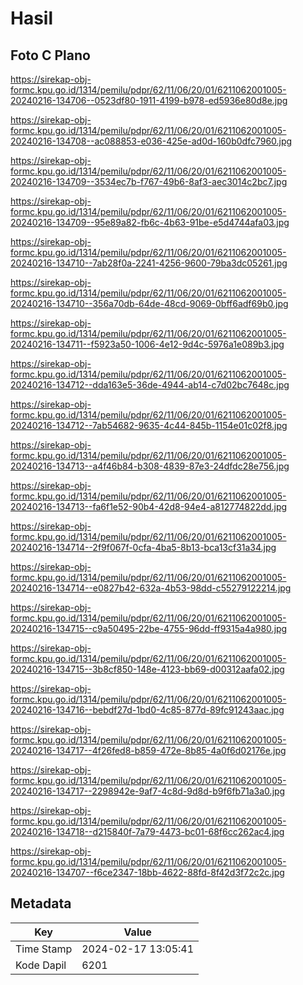# Hasil

## Foto C Plano

https://sirekap-obj-formc.kpu.go.id/1314/pemilu/pdpr/62/11/06/20/01/6211062001005-20240216-134706--0523df80-1911-4199-b978-ed5936e80d8e.jpg

https://sirekap-obj-formc.kpu.go.id/1314/pemilu/pdpr/62/11/06/20/01/6211062001005-20240216-134708--ac088853-e036-425e-ad0d-160b0dfc7960.jpg

https://sirekap-obj-formc.kpu.go.id/1314/pemilu/pdpr/62/11/06/20/01/6211062001005-20240216-134709--3534ec7b-f767-49b6-8af3-aec3014c2bc7.jpg

https://sirekap-obj-formc.kpu.go.id/1314/pemilu/pdpr/62/11/06/20/01/6211062001005-20240216-134709--95e89a82-fb6c-4b63-91be-e5d4744afa03.jpg

https://sirekap-obj-formc.kpu.go.id/1314/pemilu/pdpr/62/11/06/20/01/6211062001005-20240216-134710--7ab28f0a-2241-4256-9600-79ba3dc05261.jpg

https://sirekap-obj-formc.kpu.go.id/1314/pemilu/pdpr/62/11/06/20/01/6211062001005-20240216-134710--356a70db-64de-48cd-9069-0bff6adf69b0.jpg

https://sirekap-obj-formc.kpu.go.id/1314/pemilu/pdpr/62/11/06/20/01/6211062001005-20240216-134711--f5923a50-1006-4e12-9d4c-5976a1e089b3.jpg

https://sirekap-obj-formc.kpu.go.id/1314/pemilu/pdpr/62/11/06/20/01/6211062001005-20240216-134712--dda163e5-36de-4944-ab14-c7d02bc7648c.jpg

https://sirekap-obj-formc.kpu.go.id/1314/pemilu/pdpr/62/11/06/20/01/6211062001005-20240216-134712--7ab54682-9635-4c44-845b-1154e01c02f8.jpg

https://sirekap-obj-formc.kpu.go.id/1314/pemilu/pdpr/62/11/06/20/01/6211062001005-20240216-134713--a4f46b84-b308-4839-87e3-24dfdc28e756.jpg

https://sirekap-obj-formc.kpu.go.id/1314/pemilu/pdpr/62/11/06/20/01/6211062001005-20240216-134713--fa6f1e52-90b4-42d8-94e4-a812774822dd.jpg

https://sirekap-obj-formc.kpu.go.id/1314/pemilu/pdpr/62/11/06/20/01/6211062001005-20240216-134714--2f9f067f-0cfa-4ba5-8b13-bca13cf31a34.jpg

https://sirekap-obj-formc.kpu.go.id/1314/pemilu/pdpr/62/11/06/20/01/6211062001005-20240216-134714--e0827b42-632a-4b53-98dd-c55279122214.jpg

https://sirekap-obj-formc.kpu.go.id/1314/pemilu/pdpr/62/11/06/20/01/6211062001005-20240216-134715--c9a50495-22be-4755-96dd-ff9315a4a980.jpg

https://sirekap-obj-formc.kpu.go.id/1314/pemilu/pdpr/62/11/06/20/01/6211062001005-20240216-134715--3b8cf850-148e-4123-bb69-d00312aafa02.jpg

https://sirekap-obj-formc.kpu.go.id/1314/pemilu/pdpr/62/11/06/20/01/6211062001005-20240216-134716--bebdf27d-1bd0-4c85-877d-89fc91243aac.jpg

https://sirekap-obj-formc.kpu.go.id/1314/pemilu/pdpr/62/11/06/20/01/6211062001005-20240216-134717--4f26fed8-b859-472e-8b85-4a0f6d02176e.jpg

https://sirekap-obj-formc.kpu.go.id/1314/pemilu/pdpr/62/11/06/20/01/6211062001005-20240216-134717--2298942e-9af7-4c8d-9d8d-b9f6fb71a3a0.jpg

https://sirekap-obj-formc.kpu.go.id/1314/pemilu/pdpr/62/11/06/20/01/6211062001005-20240216-134718--d215840f-7a79-4473-bc01-68f6cc262ac4.jpg

https://sirekap-obj-formc.kpu.go.id/1314/pemilu/pdpr/62/11/06/20/01/6211062001005-20240216-134707--f6ce2347-18bb-4622-88fd-8f42d3f72c2c.jpg


## Metadata

| Key        | Value               |
| ---------- | ------------------- |
| Time Stamp | 2024-02-17 13:05:41 |
| Kode Dapil | 6201                |



